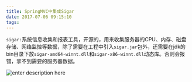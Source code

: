 ```yaml
---
title: SpringMVC中集成Sigar
date: 2017-07-06 09:15:10
tags:
---
```


`sigar:`系统信息收集和报表工具，开源的，用来收集服务器的CPU、内存、磁盘存储、网络监控等数据，除了需要在工程中引入`sigar.jar`包外，还需要在jdk的bin目录下放`sigar-amd64-winnt.dll`和`sigar-x86-winnt.dll`动态库。否则会报错，拿不到需要的服务器数据。

![enter description here][1]


  [1]: ./images/1499304165210.jpg "1499304165210.jpg"